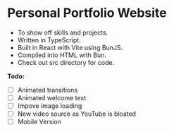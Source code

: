 Personal Portfolio Website
====
- To show off skills and projects. 
- Written in TypeScript.
- Built in React with Vite using BunJS. 
- Compiled into HTML with Bun.
- Check out src directory for code.

**Todo:**
- [ ] Animated transitions
- [ ] Animated welcome text
- [ ] Impove image loading
- [ ] New video source as YouTube is bloated
- [ ] Mobile Version
